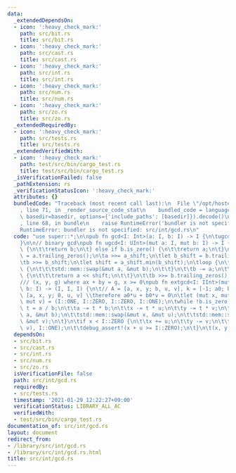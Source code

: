 ```yaml
---
data:
  _extendedDependsOn:
  - icon: ':heavy_check_mark:'
    path: src/bit.rs
    title: src/bit.rs
  - icon: ':heavy_check_mark:'
    path: src/cast.rs
    title: src/cast.rs
  - icon: ':heavy_check_mark:'
    path: src/int.rs
    title: src/int.rs
  - icon: ':heavy_check_mark:'
    path: src/num.rs
    title: src/num.rs
  - icon: ':heavy_check_mark:'
    path: src/zo.rs
    title: src/zo.rs
  _extendedRequiredBy:
  - icon: ':heavy_check_mark:'
    path: src/tests.rs
    title: src/tests.rs
  _extendedVerifiedWith:
  - icon: ':heavy_check_mark:'
    path: test/src/bin/cargo_test.rs
    title: test/src/bin/cargo_test.rs
  _isVerificationFailed: false
  _pathExtension: rs
  _verificationStatusIcon: ':heavy_check_mark:'
  attributes: {}
  bundledCode: "Traceback (most recent call last):\n  File \"/opt/hostedtoolcache/Python/3.9.1/x64/lib/python3.9/site-packages/onlinejudge_verify/documentation/build.py\"\
    , line 71, in _render_source_code_stat\n    bundled_code = language.bundle(stat.path,\
    \ basedir=basedir, options={'include_paths': [basedir]}).decode()\n  File \"/opt/hostedtoolcache/Python/3.9.1/x64/lib/python3.9/site-packages/onlinejudge_verify/languages/user_defined.py\"\
    , line 68, in bundle\n    raise RuntimeError('bundler is not specified: {}'.format(path.as_posix()))\n\
    RuntimeError: bundler is not specified: src/int/gcd.rs\n"
  code: "use super::*;\n\npub fn gcd<I: Int>(a: I, b: I) -> I {\n\tugcd(a.abs(), b.abs()).as_()\n\
    }\n\n// binary gcd\npub fn ugcd<I: UInt>(mut a: I, mut b: I) -> I {\n\tif a.is_zero()\
    \ {\n\t\treturn b;\n\t} else if b.is_zero() {\n\t\treturn a;\n\t}\n\tlet a_shift\
    \ = a.trailing_zeros();\n\ta >>= a_shift;\n\tlet b_shift = b.trailing_zeros();\n\
    \tb >>= b_shift;\n\tlet shift = a_shift.min(b_shift);\n\tloop {\n\t\tif a > b\
    \ {\n\t\t\tstd::mem::swap(&mut a, &mut b);\n\t\t}\n\t\tb -= a;\n\t\tif b.is_zero()\
    \ {\n\t\t\treturn a << shift;\n\t\t}\n\t\tb >>= b.trailing_zeros();\n\t}\n}\n\n\
    /// (x, y, g) where ax + by = g, x >= 0\npub fn extgcd<I: IInt>(mut a: I, mut\
    \ b: I) -> (I, I, I) {\n\t// A = [a, x, y; b, u, v], k = [-1; a0; b0]\n\t// A'=\
    \ [a, x, y; 0, u, v] \\therefore a0*u + b0*v = 0\n\tlet (mut x, mut y, mut u,\
    \ mut v) = (I::ONE, I::ZERO, I::ZERO, I::ONE);\n\twhile !b.is_zero() {\n\t\tlet\
    \ t = a / b;\n\t\ta -= t * b;\n\t\tx -= t * u;\n\t\ty -= t * v;\n\t\tstd::mem::swap(&mut\
    \ a, &mut b);\n\t\tstd::mem::swap(&mut x, &mut u);\n\t\tstd::mem::swap(&mut y,\
    \ &mut v);\n\t}\n\tif x < I::ZERO {\n\t\tx += u;\n\t\ty -= v;\n\t\tdebug_assert_eq!(gcd(u,\
    \ v), I::ONE);\n\t\tdebug_assert!(x + u >= I::ZERO);\n\t}\n\t(x, y, a)\n}\n"
  dependsOn:
  - src/bit.rs
  - src/cast.rs
  - src/int.rs
  - src/num.rs
  - src/zo.rs
  isVerificationFile: false
  path: src/int/gcd.rs
  requiredBy:
  - src/tests.rs
  timestamp: '2021-01-29 12:22:27+09:00'
  verificationStatus: LIBRARY_ALL_AC
  verifiedWith:
  - test/src/bin/cargo_test.rs
documentation_of: src/int/gcd.rs
layout: document
redirect_from:
- /library/src/int/gcd.rs
- /library/src/int/gcd.rs.html
title: src/int/gcd.rs
---
```

